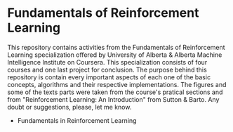 # Fundamentals of Reinforcement Learning

This repository contains activities from the Fundamentals of Reinforcement Learning specialization offered by University of Alberta & Alberta Machine Intelligence Institute on Coursera. This specialization consists of four courses and one last project for conclusion. The purpose behind this repository is contain every important aspects of each one of the basic concepts, algorithms and their respective implementations. The figures and some of the texts parts were taken from the course's pratical sections and from "Reinforcement Learning: An Introduction" from Sutton & Barto. Any doubt or suggestions, please, let me know.



* Fundamentals in Reinforcement Learning
